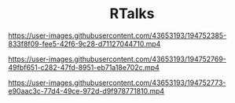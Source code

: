 

<h1 align="center">
RTalks
</h1>


https://user-images.githubusercontent.com/43653193/194752385-833f8f09-fee5-42f6-9c28-d71127044710.mp4





https://user-images.githubusercontent.com/43653193/194752769-49fbf651-c282-47fd-8951-eb71a18e702c.mp4



https://user-images.githubusercontent.com/43653193/194752773-e90aac3c-77d4-49ce-972d-d9f978771810.mp4

